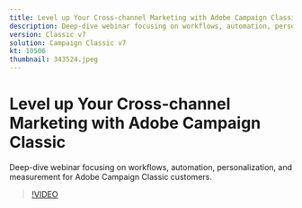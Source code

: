 ```yaml
---
title: Level up Your Cross-channel Marketing with Adobe Campaign Classic
description: Deep-dive webinar focusing on workflows, automation, personalization, and measurement for Adobe Campaign Classic customers.
version: Classic v7
solution: Campaign Classic v7
kt: 10506
thumbnail: 343524.jpeg
---
```


# Level up Your Cross-channel Marketing with Adobe Campaign Classic

Deep-dive webinar focusing on workflows, automation, personalization, and measurement for Adobe Campaign Classic customers.

>[!VIDEO](https://video.tv.adobe.com/v/343524/?quality=12&learn=on)
